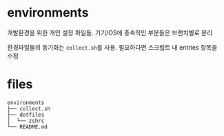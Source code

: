 # environments
개발환경을 위한 개인 설정 파일들. 기기/OS에 종속적인 부분들은 브랜치별로 분리

환경파일들의 동기화는 `collect.sh`를 사용. 필요하다면 스크립트 내 entries 항목을 수정

# files
```shell
environments
├── collect.sh
├── dotfiles
│  └── zshrc
└── README.md
```
